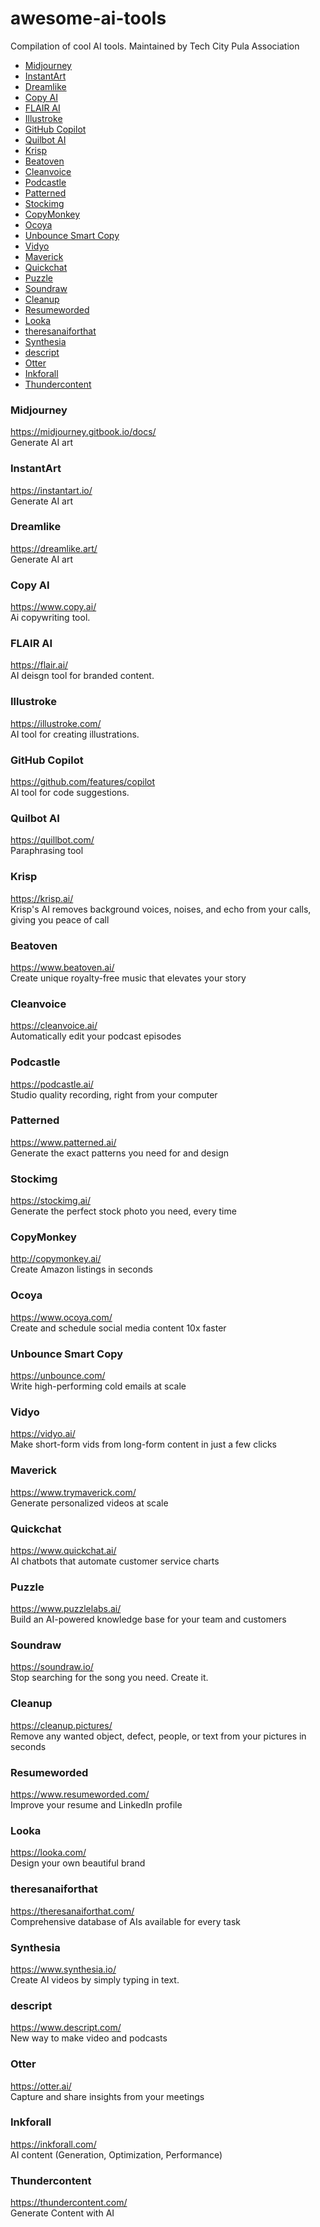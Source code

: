# awesome-ai-tools

Compilation of cool AI tools. Maintained by Tech City Pula Association

- [Midjourney](#midjourney)
- [InstantArt](#instantart)
- [Dreamlike](#dreamlike)
- [Copy AI](#copy-ai)
- [FLAIR AI](#flair-ai)
- [Illustroke](#illustroke)
- [GitHub Copilot](#github-copilot)
- [Quilbot AI](#quilbot-ai)
- [Krisp](#krisp)
- [Beatoven](#beatoven)
- [Cleanvoice](#cleanvoice)
- [Podcastle](#podcastle)
- [Patterned](#patterned)
- [Stockimg](#stockimg)
- [CopyMonkey](#copymonkey)
- [Ocoya](#ocoya)
- [Unbounce Smart Copy](#unbounce-smart-copy)
- [Vidyo](#vidyo)
- [Maverick](#maverick)
- [Quickchat](#quickchat)
- [Puzzle](#puzzle)
- [Soundraw](#soundraw)
- [Cleanup](#cleanup)
- [Resumeworded](#resumeworded)
- [Looka](#looka)
- [theresanaiforthat](#theresanaiforthat)
- [Synthesia](#synthesia)
- [descript](#descript)
- [Otter](#otter)
- [Inkforall](#inkforall)
- [Thundercontent](#thundercontent)

### Midjourney

https://midjourney.gitbook.io/docs/ \
Generate AI art

### InstantArt

https://instantart.io/ \
Generate AI art

### Dreamlike

https://dreamlike.art/ \
Generate AI art

### Copy AI

https://www.copy.ai/ \
Ai copywriting tool.

### FLAIR AI

https://flair.ai/ \
AI deisgn tool for branded content.

### Illustroke

https://illustroke.com/ \
AI tool for creating illustrations.

### GitHub Copilot

https://github.com/features/copilot \
AI tool for code suggestions.

### Quilbot AI

https://quillbot.com/ \
Paraphrasing tool

### Krisp

https://krisp.ai/ \
Krisp's AI removes background voices, noises, and echo from your calls, giving you peace of call

### Beatoven

https://www.beatoven.ai/ \
Create unique royalty-free music that elevates your story

### Cleanvoice

https://cleanvoice.ai/ \
Automatically edit your podcast episodes

### Podcastle

https://podcastle.ai/ \
Studio quality recording, right from your computer

### Patterned

https://www.patterned.ai/ \
Generate the exact patterns you need for and design

### Stockimg

https://stockimg.ai/ \
Generate the perfect stock photo you need, every time

### CopyMonkey

http://copymonkey.ai/ \
Create Amazon listings in seconds

### Ocoya

https://www.ocoya.com/ \
Create and schedule social media content 10x faster

### Unbounce Smart Copy

https://unbounce.com/ \
Write high-performing cold emails at scale

### Vidyo

https://vidyo.ai/ \
Make short-form vids from long-form content in just a few clicks

### Maverick

https://www.trymaverick.com/ \
Generate personalized videos at scale

### Quickchat

https://www.quickchat.ai/ \
AI chatbots that automate customer service charts

### Puzzle

https://www.puzzlelabs.ai/ \
Build an AI-powered knowledge base for your team and customers

### Soundraw

https://soundraw.io/ \
Stop searching for the song you need. Create it.

### Cleanup

https://cleanup.pictures/ \
Remove any wanted object, defect, people, or text from your pictures in seconds

### Resumeworded

https://www.resumeworded.com/ \
Improve your resume and LinkedIn profile

### Looka

https://looka.com/ \
Design your own beautiful brand

### theresanaiforthat

https://theresanaiforthat.com/ \
Comprehensive database of AIs available for every task

### Synthesia

https://www.synthesia.io/ \
Create AI videos by simply typing in text.

### descript

https://www.descript.com/ \
New way to make video and podcasts

### Otter

https://otter.ai/ \
Capture and share insights from your meetings

### Inkforall

https://inkforall.com/ \
AI content (Generation, Optimization, Performance)

### Thundercontent

https://thundercontent.com/ \
Generate Content with AI
